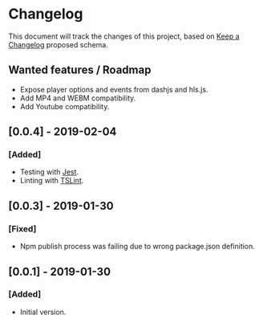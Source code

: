 # Changelog

This document will track the changes of this project, based on [Keep a Changelog](https://keepachangelog.com/en/1.0.0/) proposed schema.

## Wanted features / Roadmap
- Expose player options and events from dashjs and hls.js.
- Add MP4 and WEBM compatibility.
- Add Youtube compatibility.

## [0.0.4] - 2019-02-04
### [Added]
- Testing with [Jest](https://jestjs.io/).
- Linting with [TSLint](https://palantir.github.io/tslint/).

## [0.0.3] - 2019-01-30
### [Fixed]
- Npm publish process was failing due to wrong package.json definition.

## [0.0.1] - 2019-01-30
### [Added]
- Initial version.